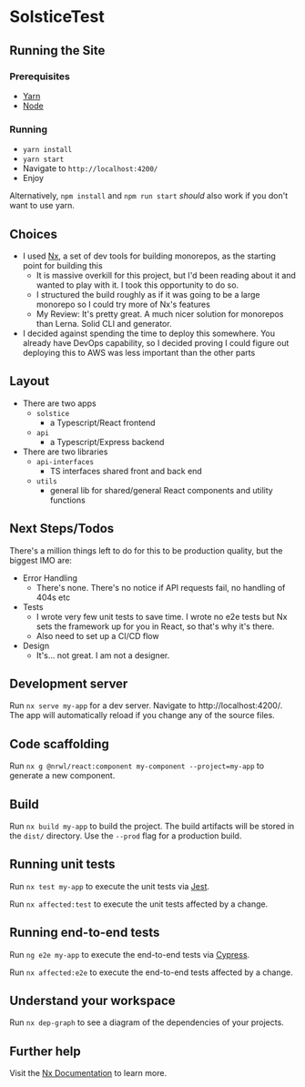 # SolsticeTest

## Running the Site
### Prerequisites
- [Yarn](https://classic.yarnpkg.com/en/docs/install)
- [Node](https://nodejs.org/en/)

### Running
- `yarn install`
- `yarn start`
- Navigate to `http://localhost:4200/`
- Enjoy

Alternatively, `npm install` and `npm run start` _should_ also work if you don't want to use yarn. 

## Choices
- I used [Nx](https://nx.dev), a set of dev tools for building monorepos, as the starting point for building this
    - It is massive overkill for this project, but I'd been reading about it and wanted to play with it. I took this opportunity to do so.
    - I structured the build roughly as if it was going to be a large monorepo so I could try more of Nx's features
    - My Review: It's pretty great. A much nicer solution for monorepos than Lerna. Solid CLI and generator.  
- I decided against spending the time to deploy this somewhere. You already have DevOps capability, so I decided proving I could figure out deploying this to AWS was less important than the other parts

## Layout
- There are two apps
    - `solstice`
        - a Typescript/React frontend
    - `api`
        - a Typescript/Express backend
- There are two libraries
    - `api-interfaces`
        - TS interfaces shared front and back end
    - `utils`
        - general lib for shared/general React components and utility functions


## Next Steps/Todos
There's a million things left to do for this to be production quality, but the biggest IMO are:
- Error Handling
    - There's none. There's no notice if API requests fail, no handling of 404s etc
- Tests
    - I wrote very few unit tests to save time. I wrote no e2e tests but Nx sets the framework up for you in React, so that's why it's there.
    - Also need to set up a CI/CD flow
- Design
    - It's... not great. I am not a designer.

## Development server

Run `nx serve my-app` for a dev server. Navigate to http://localhost:4200/. The app will automatically reload if you change any of the source files.

## Code scaffolding

Run `nx g @nrwl/react:component my-component --project=my-app` to generate a new component.

## Build

Run `nx build my-app` to build the project. The build artifacts will be stored in the `dist/` directory. Use the `--prod` flag for a production build.

## Running unit tests

Run `nx test my-app` to execute the unit tests via [Jest](https://jestjs.io).

Run `nx affected:test` to execute the unit tests affected by a change.

## Running end-to-end tests

Run `ng e2e my-app` to execute the end-to-end tests via [Cypress](https://www.cypress.io).

Run `nx affected:e2e` to execute the end-to-end tests affected by a change.

## Understand your workspace

Run `nx dep-graph` to see a diagram of the dependencies of your projects.

## Further help

Visit the [Nx Documentation](https://nx.dev) to learn more.
